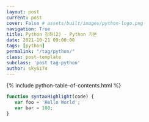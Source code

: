 ```yaml
---
layout: post
current: post
cover: False # assets/built/images/python-logo.png
navigation: True
title: Python 강좌(2) - Python 기본 
date: 2021-10-21 09:00:00
tags: [python]
permalink: "/tag/python/"
class: post-template
subclass: 'post tag-python'
author: sky6174
---
```


{% include python-table-of-contents.html %}


~~~javascript
function syntaxHighlight(code) {
   var foo = 'Hello World';
   var bar = 100;
}
~~~